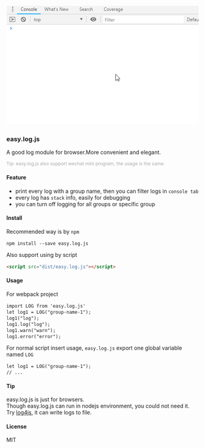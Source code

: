 <h1 align="center"><img src='easy.log.js.gif'/></h1>

### easy.log.js
A good log module for browser.More convenient and elegant.

<p style='font-size:12px;color:#aaa;'>Tip: easy.log.js also support wechat mini program, the usage is the same.</p>

#### Feature
* print every log with a group name, then you can filter logs in `console tab`
* every log has `stack` info, easily for debugging
* you can turn off logging for all groups or specific group

#### Install
Recommended way is by `npm`
```text
npm install --save easy.log.js
```
Also support using by script
```html
<script src="dist/easy.log.js"></script>
```

#### Usage
For webpack project
```text
import LOG from 'easy.log.js'
let log1 = LOG("group-name-1");
log1("log");
log1.log("log");
log1.warn("warn");
log1.error("error");
```

For normal script insert usage, `easy.log.js` export one global variable named `LOG`
```text
let log1 = LOG("group-name-1");
// ...
```

#### Tip
easy.log.js is just for browsers.\
Though easy.log.js can run in nodejs environment, you could not need it.
Try [log4js](https://github.com/log4js-node/log4js-node), it can write logs to file.
 

#### License
MIT
